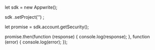let sdk = new Appwrite();

sdk
    .setProject('')
;

let promise = sdk.account.getSecurity();

promise.then(function (response) {
    console.log(response);
}, function (error) {
    console.log(error);
});